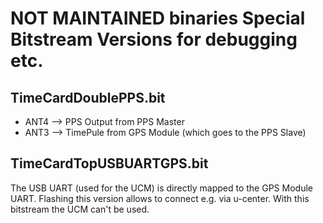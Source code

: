 #  NOT MAINTAINED binaries Special Bitstream Versions for debugging etc.

## TimeCardDoublePPS.bit

* ANT4 --> PPS Output from PPS Master
* ANT3 --> TimePule from GPS Module (which goes to the PPS Slave)

## TimeCardTopUSBUARTGPS.bit

The USB UART (used for the UCM) is directly mapped to the GPS Module UART.
Flashing this version allows to connect e.g. via u-center. With this bitstream the UCM can't be used.